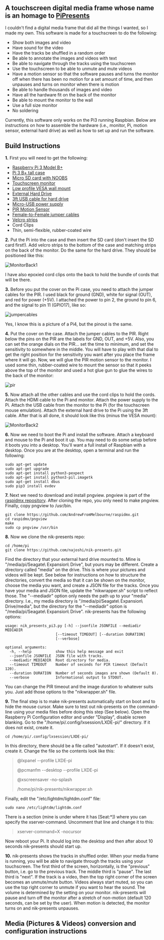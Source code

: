 ## A touchscreen digital media frame whose name is an homage to [PiPresents](https://pipresents.wordpress.com/)

I couldn't find a digital media frame that did all the things I wanted, so I made my own. This software is made for a touchscreen to do the following:

* Show both images and video
* Have sound for the video
* Have the tracks be shuffled in a random order
* Be able to annotate the images and videos with text
* Be able to navigate through the tracks using the touchscreen
* Use the touchscreen to be able to unmute and mute videos
* Have a motion sensor so that the software pauses and turns the monitor off when there has been no motion for a set amount of time, and then unpauses and turns on monitor when there is motion
* Be able to handle thousands of images and video
* Have all the hardware fit on the back of the monitor
* Be able to mount the monitor to the wall
* Use a full size monitor
* No soldering

Currently, this software only works on the Pi3 running Raspbian. Below are instructions on how to assemble the hardware (i.e., monitor, Pi, motion sensor, external hard drive) as well as how to set up and run the software.


## Build Instructions

**1\.** First you will need to get the following:

* [Raspberry Pi 3 Model B+](https://www.raspberrypi.org/products/raspberry-pi-3-model-b-plus/)
* [Pi 3 B+ tall case](https://www.pishop.us/product/highpi-raspberry-pi-b23-case-black/)
* [Micro SD card with NOOBS](https://www.amazon.com/Raspberry-Pi-32GB-Preloaded-NOOBS/dp/B01LXR6EOA)
* [Touchscreen monitor](https://www.amazon.com/ViewSonic-TD2421-Dual-Point-Optical-Monitor/dp/B01KEEMS1U/)
* [Low profile VESA wall mount](https://www.amazon.com/Rosewill-Computer-Mounting-Patterns-RMS-MF2720/dp/B00558ORME)
* [External Hard Drive](https://www.amazon.com/Seagate-Backup-External-Drive-Portable/dp/B07MY4KWFK)
* [3ft USB cable for hard drive](https://www.amazon.com/gp/product/B00P0C4M7A)
* [Micro-USB power supply](https://www.pishop.us/product/wall-adapter-power-supply-micro-usb-2-4a-5-25v/)
* [PIR Motion Sensor](https://www.pishop.us/product/hc-sr501-pyroelectric-infrared-pir-motion-sensor-detector-module/)
* [Female-to-Female jumper cables](https://www.pishop.us/product/female-to-female-jumper-cable-x-40-20cm/)
* [Velcro strips](https://www.amazon.com/gp/product/B00006IC2T)
* Cord Clips
* Thin, semi-flexible, rubber-coated wire


**2\.** Put the Pi into the case and then insert the SD card (don't insert the SD card first!). Add velcro strips to the bottom of the case and matching strips on the back of the monitor. Do the same for the hard drive. They should be positioned like this:

![MonitorBack1](20200708_032649.small.jpg)

I have also epoxied cord clips onto the back to hold the bundle of cords that will be there.


**3\.** Before you put the cover on the Pi case, you need to attach the jumper cables for the PIR. I used black for ground (GND), white for signal (OUT), and red for power (+5V). I attached the power to pin 2, the ground to pin 6, and the signal to pin 11 (GPIO17), like so:

![jumpercables](20201003_043309.small.jpg)

Yes, I know this is a picture of a Pi4, but the pinout is the same.


**4\.** Put the cover on the case. Attach the jumper cables to the PIR. Right below the pins on the PIR are the labels for GND, OUT, and +5V. Also, you can set the orange dials on the PIR... set the time to minimum, and set the sensitivity to somewhere in the middle. You will have to play with that dial to get the right position for the sensitivity you want after you place the frame where it will go. Now, we will glue the PIR motion sensor to the monitor. I used some thin, rubber-coated wire to mount the sensor so that it peeks above the top of the monitor and used a hot glue gun to glue the wires to the back of the monitor:

![pir](20201003_232640.small.jpg)


**5\.** Now attach all the other cables and use the cord clips to hold the cords. Attach the HDMI cable to the Pi and monitor. Attach the power supply to the Pi. Attach the USB cable from the monitor to the Pi (for the touchscreen mouse emulation). Attach the external hard drive to the Pi using the 3ft cable. After that is all done, it should look like this (minus the VESA mount):

![MonitorBack2](20200708_235537.small.jpg)


**6\.** Now we need to boot the Pi and install the software. Attach a keyboard and mouse to the Pi and boot it up. You may need to do some setup before it boots you into a desktop. You'll want a full install of Raspbian with a desktop. Once you are at the desktop, open a terminal and run the following:

    sudo apt-get update
    sudo apt-get upgrade
    sudo apt-get install python3-pexpect
    sudo apt-get install python3-pil.imagetk
    sudo apt-get install dbus
    sudo pip3 install evdev


**7\.** Next we need to download and install pngview. pngview is part of the [raspidmx repository](https://github.com/AndrewFromMelbourne/raspidmx). After cloning the repo, you only need to make pngview. Finally, copy pngview to /usr/bin.

    git clone https://github.com/AndrewFromMelbourne/raspidmx.git
    cd raspidmx/pngview
    make
    sudo cp pngview /usr/bin


**8\.** Now we clone the nik-presents repo:

    cd /home/pi
    git clone https://github.com/najoshi/nik-presents.git

Find the directory that your external hard drive mounted to. Mine is "/media/pi/Seagate\ Expansion\ Drive", but yours may be different. Create a directory called "media" on the drive. This is where your pictures and videos will be kept. See below for instructions on how to structure the directories, convert the media so that it can be shown on the monitor, choose the media you want, and create a JSON file for the tracks. Once you have your media and JSON file, update the "nikwrapper.sh" script to reflect those. The "--mediadir" option only needs the path up to your "media" directory. I.e., my media directory is "/media/pi/Seagate\ Expansion\ Drive/media", but the directory for the "--mediadir" option is "/media/pi/Seagate\ Expansion\ Drive". nik-presents has the following options:

    usage: nik_presents_pi3.py [-h] --jsonfile JSONFILE --mediadir MEDIADIR
                           [--timeout TIMEOUT] [--duration DURATION]
                           [--verbose]

    optional arguments:
      -h, --help           show this help message and exit
      --jsonfile JSONFILE  JSON file with tracks.
      --mediadir MEDIADIR  Root directory for media.
      --timeout TIMEOUT    Number of seconds for PIR timeout (Default 120).
      --duration DURATION  Number of seconds images are shown (Default 8).
      --verbose            Informational output to STDOUT.

You can change the PIR timeout and the image duration to whatever suits you. Just add those options to the "nikwrapper.sh" file.


**9\.** The final step is to make nik-presents automatically start on boot and to hide the mouse cursor. Make sure to test out nik-presents on the command-line using your media files before doing this step (See below). Open the Raspberry Pi Configuration editor and under "Display", disable screen blanking. Go to the "/home/pi/.config/lxsession/LXDE-pi/" directory. If it does not exist, create it.

    cd /home/pi/.config/lxsession/LXDE-pi/

In this directory, there should be a file called "autostart". If it doesn't exist, create it. Change the file so the contents look like this:

> @lxpanel --profile LXDE-pi
>
> @pcmanfm --desktop --profile LXDE-pi
>
> @xscreensaver -no-splash
> 
> /home/pi/nik-presents/nikwrapper.sh

Finally, edit the "/etc/lightdm/lightdm.conf" file:

    sudo nano /etc/lightdm/lightdm.conf

There is a section (mine is under where it has [Seat:\*]) where you can specify the xserver-command. Uncomment that line and change it to this:

> xserver-command=X -nocursor

Now reboot your Pi. It should log into the desktop and then after about 10 seconds nik-presents should start up.


**10\.** nik-presents shows the tracks in shuffled order. When your media frame is running, you will be able to navigate through the tracks using your touchscreen. The first third of the screen, horizontally, is the "previous" button, i.e. go to the previous track. The middle third is "pause". The last third is "next". If the track is a video, then the top right corner of the screen becomes an unmute/mute button. Videos always start muted, so you can use the top right corner to unmute if you want to hear the sound. The volume is determined by the setting on your monitor. nik-presents will pause and turn off the monitor after a stretch of non-motion (default 120 seconds, can be set by the user). When motion is detected, the monitor turns on and nik-presents unpauses.


## Media (Pictures & Videos) conversion and configuration instructions
